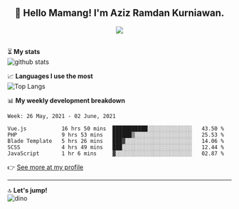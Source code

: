 <h2 align="center">👋 Hello Mamang! I'm Aziz Ramdan Kurniawan.</h2>  
<p align="center">
  <img src="https://komarev.com/ghpvc/?username=azizramdan"> <br><br>
</p>
    
⏳ **My stats**  
![github stats](https://github-readme-stats.vercel.app/api?username=azizramdan&show_icons=true&count_private=true&title_color=000&hide_border=true&hide_title=true)  

📈 **Languages I use the most**  
![Top Langs](https://github-readme-stats.vercel.app/api/top-langs/?username=azizramdan&layout=compact&langs_count=6&hide=tsql&hide_border=true&hide_title=true&exclude_repo=Futsal-Go,Futsal-Go-Admin,Sistem-Informasi-Sensus-Harian-Rawat-Inap)  

📊 **My weekly development breakdown**
<!--START_SECTION:waka-->
```text
Week: 26 May, 2021 - 02 June, 2021

Vue.js           16 hrs 50 mins  ███████████░░░░░░░░░░░░░░   43.50 % 
PHP              9 hrs 53 mins   ██████▒░░░░░░░░░░░░░░░░░░   25.53 % 
Blade Template   5 hrs 26 mins   ███▓░░░░░░░░░░░░░░░░░░░░░   14.06 % 
SCSS             4 hrs 49 mins   ███░░░░░░░░░░░░░░░░░░░░░░   12.44 % 
JavaScript       1 hr 6 mins     ▓░░░░░░░░░░░░░░░░░░░░░░░░   02.87 % 
```
<!--END_SECTION:waka-->
👉 [See more at my profile](https://wakatime.com/@azizramdan)
***
🔝 **Let's jump!**  
![dino](https://raw.githubusercontent.com/azizramdan/azizramdan/master/dino.gif)  
